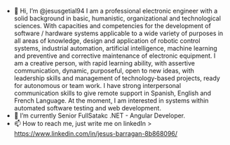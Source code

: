 - 👋 Hi, I’m @jesusgetial94
I am a professional electronic engineer with a solid background in basic, humanistic, organizational and technological sciences. With capacities and competencies for the development of software / hardware systems applicable to a wide variety of purposes in all areas of knowledge, design and application of robotic control systems, industrial automation, artificial intelligence, machine learning and preventive and corrective maintenance of electronic equipment.
I am a creative person, with rapid learning ability, with assertive communication, dynamic, purposeful, open to new ideas, with leadership skills and management of technology-based projects, ready for autonomous or team work.
I have strong interpersonal communication skills to give remote support in Spanish, English and French Language.
At the moment, I am interested in systems within automated software testing and web development.
- 🌱 I’m currently Senior FullSatakc .NET - Angular Developer.
- 📫 How to reach me, just write me on linkedIn > https://www.linkedin.com/in/jesus-barragan-8b868096/
<!---
jesusgetial94/jesusgetial94 is a ✨ special ✨ repository because its `README.md` (this file) appears on your GitHub profile.
You can click the Preview link to take a look at your changes.
--->
